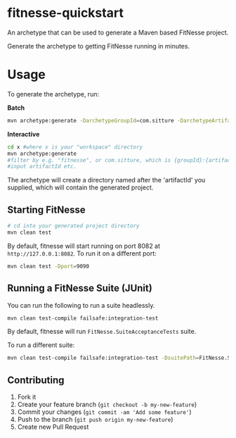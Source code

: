 # fitnesse-quickstart
An archetype that can be used to generate a Maven based FitNesse project.

Generate the archetype to getting FitNesse running in minutes.

# Usage

To generate the archetype, run:

__Batch__

```bash
mvn archetype:generate -DarchetypeGroupId=com.sitture -DarchetypeArtifactId=fitnesse-quickstart
```

__Interactive__

```bash
cd x #where x is your "workspace" directory
mvn archetype:generate
#filter by e.g. "fitnesse", or com.sitture, which is {groupId}:{artifactId}
#input artifactId etc.
```

The archetype will create a directory named after the 'artifactId' you supplied, which will contain the generated project.

## Starting FitNesse

```bash
# cd into your generated project directory
mvn clean test
```

By default, fitnesse will start running on port 8082 at `http://127.0.0.1:8082`. To run it on a different port:

```bash
mvn clean test -Dport=9090
```

## Running a FitNesse Suite (JUnit)

You can run the following to run a suite headlessly.

```bash
mvn clean test-compile failsafe:integration-test
```

By default, fitnesse will run `FitNesse.SuiteAcceptanceTests` suite.

To run a different suite:

```bash
mvn clean test-compile failsafe:integration-test -DsuitePath=FitNesse.SuiteAcceptanceTests
```

## Contributing

1. Fork it
2. Create your feature branch (`git checkout -b my-new-feature`)
3. Commit your changes (`git commit -am 'Add some feature'`)
4. Push to the branch (`git push origin my-new-feature`)
5. Create new Pull Request
